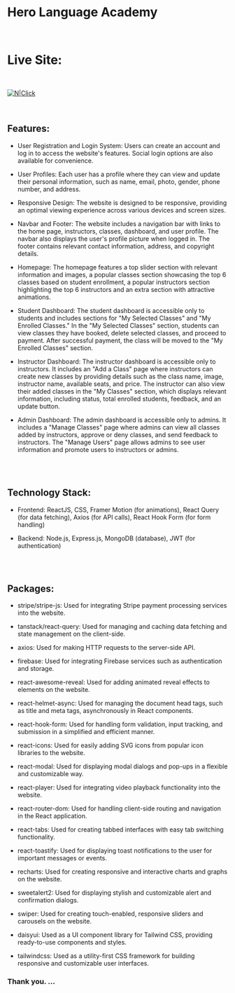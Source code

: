 # Hero Language Academy

</br>

# Live Site:

</br>

[![N|Click](https://i.ibb.co/2jsT8yP/Group-2-2.png)](https://hero-language-academy.web.app/)

</br>

## Features:

- User Registration and Login System: Users can create an account and log in to access the website's features. Social login options are also available for convenience.

- User Profiles: Each user has a profile where they can view and update their personal information, such as name, email, photo, gender, phone number, and address.

- Responsive Design: The website is designed to be responsive, providing an optimal viewing experience across various devices and screen sizes.

- Navbar and Footer: The website includes a navigation bar with links to the home page, instructors, classes, dashboard, and user profile. The navbar also displays the user's profile picture when logged in. The footer contains relevant contact information, address, and copyright details.

- Homepage: The homepage features a top slider section with relevant information and images, a popular classes section showcasing the top 6 classes based on student enrollment, a popular instructors section highlighting the top 6 instructors and an extra section with attractive animations.

- Student Dashboard: The student dashboard is accessible only to students and includes sections for "My Selected Classes" and "My Enrolled Classes." In the "My Selected Classes" section, students can view classes they have booked, delete selected classes, and proceed to payment. After successful payment, the class will be moved to the "My Enrolled Classes" section.

- Instructor Dashboard: The instructor dashboard is accessible only to instructors. It includes an "Add a Class" page where instructors can create new classes by providing details such as the class name, image, instructor name, available seats, and price. The instructor can also view their added classes in the "My Classes" section, which displays relevant information, including status, total enrolled students, feedback, and an update button.

- Admin Dashboard: The admin dashboard is accessible only to admins. It includes a "Manage Classes" page where admins can view all classes added by instructors, approve or deny classes, and send feedback to instructors. The "Manage Users" page allows admins to see user information and promote users to instructors or admins.

</br>
</br>

## Technology Stack:

- Frontend: ReactJS, CSS, Framer Motion (for animations), React Query (for data fetching), Axios (for API calls), React Hook Form (for form handling)

- Backend: Node.js, Express.js, MongoDB (database), JWT (for authentication)

</br>
</br>

## Packages:

- stripe/stripe-js: Used for integrating Stripe payment processing services into the website.

- tanstack/react-query: Used for managing and caching data fetching and state management on the client-side.

- axios: Used for making HTTP requests to the server-side API.

- firebase: Used for integrating Firebase services such as authentication and storage.

- react-awesome-reveal: Used for adding animated reveal effects to elements on the website.

- react-helmet-async: Used for managing the document head tags, such as title and meta tags, asynchronously in React components.

- react-hook-form: Used for handling form validation, input tracking, and submission in a simplified and efficient manner.

- react-icons: Used for easily adding SVG icons from popular icon libraries to the website.

- react-modal: Used for displaying modal dialogs and pop-ups in a flexible and customizable way.

- react-player: Used for integrating video playback functionality into the website.

- react-router-dom: Used for handling client-side routing and navigation in the React application.

- react-tabs: Used for creating tabbed interfaces with easy tab switching functionality.

- react-toastify: Used for displaying toast notifications to the user for important messages or events.

- recharts: Used for creating responsive and interactive charts and graphs on the website.

- sweetalert2: Used for displaying stylish and customizable alert and confirmation dialogs.

- swiper: Used for creating touch-enabled, responsive sliders and carousels on the website.

- daisyui: Used as a UI component library for Tailwind CSS, providing ready-to-use components and styles.

- tailwindcss: Used as a utility-first CSS framework for building responsive and customizable user interfaces.

### Thank you. ...
